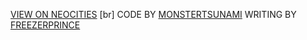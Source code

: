 [VIEW ON NEOCITIES](https://dogsledded.neocities.org/)
[br]
CODE BY [MONSTERTSUNAMI](https://monstertsunami.tumblr.com/tagged/devsled%20doglog)
WRITING BY [FREEZERPRINCE](https://freezerprince.tumblr.com/tagged/dogsled)
